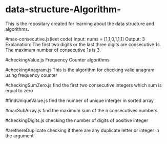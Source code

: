 # data-structure-Algorithm-

This is the repositary created for learning about the data structure and algorithms.

#max-consecutive.js(leet code)
Input: nums = [1,1,0,1,1,1]
Output: 3
Explanation: The first two digits or the last three digits are consecutive 1s. The maximum number of consecutive 1s is 3.

#checkingValue.js
Frequency Counter algorithms

#checkingAnagram.js
This is the algorithm for checking valid anagram using frequency counter

#checkingSumZero.js
find the first two consecutive integers which sum is equal to zero

#findUniqueValue.js
find the number of unique interger in sorted array

#maxSubArray.js
find the maximum sum of the n consecutives numbers

#checkingDigits.js
checking the number of digits of positive integer


#arethereDuplicate
checking if there are any duplicate letter or integer in the argument
